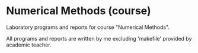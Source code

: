# Numerical Methods (course)
Laboratory programs and reports for course "Numerical Methods".

All programs and reports are written by me excluding 'makefile' provided by academic teacher.
